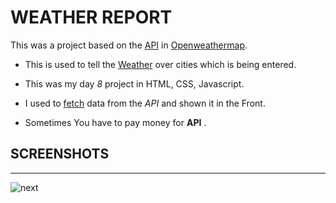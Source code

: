 # WEATHER REPORT 

This was a project based on the [API]() in [Openweathermap]().

* This is used to tell the [Weather]() over cities which is being entered.

* This was my day *8* project in HTML, CSS, Javascript.

* I used to [fetch]() data from the *API* and shown it in the Front.
* Sometimes You have to pay money for **API** .

## SCREENSHOTS
---

<!-- ![Screenshot 2022-09-28 225210](https://user-images.githubusercontent.com/108513399/192862457-56354b94-ad86-44f8-a3d6-a99815278cea.png) -->
![next](https://user-images.githubusercontent.com/108513399/192862486-45f06a07-d12a-4917-b0fe-f80f2ebc3b74.png)
